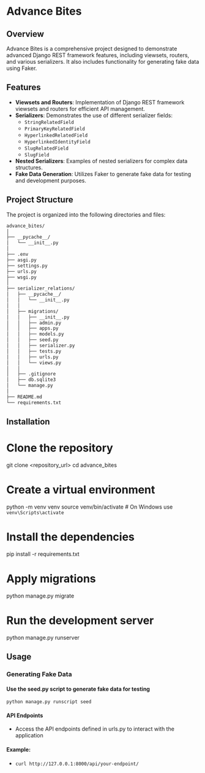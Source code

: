 # Advance Bites

## Overview

Advance Bites is a comprehensive project designed to demonstrate advanced Django REST framework features, including viewsets, routers, and various serializers. It also includes functionality for generating fake data using Faker.

## Features

- **Viewsets and Routers**: Implementation of Django REST framework viewsets and routers for efficient API management.
- **Serializers**: Demonstrates the use of different serializer fields:
  - `StringRelatedField`
  - `PrimaryKeyRelatedField`
  - `HyperlinkedRelatedField`
  - `HyperlinkedIdentityField`
  - `SlugRelatedField`
  - `SlugField`
- **Nested Serializers**: Examples of nested serializers for complex data structures.
- **Fake Data Generation**: Utilizes Faker to generate fake data for testing and development purposes.

## Project Structure

The project is organized into the following directories and files:

```bash
advance_bites/
│
├── __pycache__/
│   └── __init__.py
│
├── .env
├── asgi.py
├── settings.py
├── urls.py
├── wsgi.py
│
├── serializer_relations/
│   ├── __pycache__/
│   │   └── __init__.py
│   │
│   ├── migrations/
│   │   ├── __init__.py
│   │   ├── admin.py
│   │   ├── apps.py
│   │   ├── models.py
│   │   ├── seed.py
│   │   ├── serializer.py
│   │   ├── tests.py
│   │   ├── urls.py
│   │   └── views.py
│   │
│   ├── .gitignore
│   ├── db.sqlite3
│   └── manage.py
│
├── README.md
└── requirements.txt
```

## Installation

# Clone the repository
git clone <repository_url>
cd advance_bites

# Create a virtual environment
python -m venv venv
source venv/bin/activate  # On Windows use `venv\Scripts\activate`

# Install the dependencies
pip install -r requirements.txt

# Apply migrations
python manage.py migrate

# Run the development server
python manage.py runserver

## Usage

### Generating Fake Data

#### Use the seed.py script to generate fake data for testing
```python manage.py runscript seed```

#### API Endpoints
- Access the API endpoints defined in urls.py to interact with the application

#### Example:
- ```curl http://127.0.0.1:8000/api/your-endpoint/```
